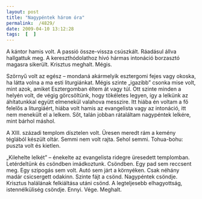 ```yaml
---
layout: post
title: "Nagypéntek három óra"
permalink:  /4829/ 
date: 2009-04-10 13:12:28
tags:  [  ] 
---
```

A kántor hamis volt. A passió össze-vissza csúszkált. Ráadásul állva hallgattuk meg. A kereszthódolathoz hívó hármas intonáció borzasztó magasra sikerült. Krisztus meghalt. Mégis.

Szörnyű volt az egész &ndash; mondaná akármelyik esztergomi fejes vagy okoska, ha látta volna a ma esti liturgiánkat. Mégis szinte &bdquo;igazibb&rdquo; csonka mise volt, mint azok, amiket Esztergomban éltem át vagy túl. Ott szinte minden a helyén volt, de végig görcsöltünk, hogy tökéletes legyen, így a lelkünk az áhítatunkkal együtt elmenekül valahova messzire. Itt hiába én voltam a fő felelős a liturgiáért, hiába volt hamis az evangelista vagy az intonáció, itt nem menekült el a lelkem. Sőt, talán jobban rátaláltam nagypéntek lelkére, mint bárhol máshol.

A XIII. századi templom dísztelen volt. Üresen meredt rám a kemény téglából készült oltár. Semmi nem volt rajta. Sehol semmi. Tohua-bohu: puszta volt és kietlen.

&bdquo;Kilehelte lelkét&rdquo; &ndash; énekelte az evangelista ridegre üresedett templomban. Letérdeltünk és csöndben imádkoztunk. Csöndben. Egy pad sem reccsent meg. Egy szipogás sem volt. Autó sem járt a környéken. Csak néhány madár csicsergett odakinn. Szinte fájt a csönd. Nagypéntek csöndje. Krisztus halálának felkiáltása utáni csönd. A legteljesebb elhagyottság, istennélküliség csöndje. Ennyi. Vége. Meghalt.

&nbsp;

